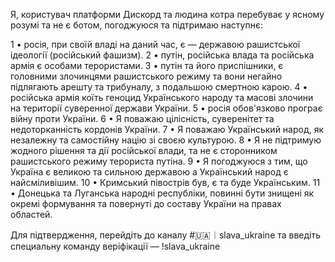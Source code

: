 Я, користувач платформи Дискорд та людина котра перебуває у ясному розумі та не є ботом, погоджуюся та підтримаю наступнє:

1 • росія, при своїй владі на даний час, є — державою рашистської ідеології (російський фашизм).
2 • путін, російська влада та російська армія є особами терористами.
3 • путін та його приспішники, є головними злочинцями рашистського режиму та вони негайно підлягають арешту та трибуналу, з подальшою смертною карою.
4 • російська армія коїть геноцид Українського народу та масові злочини на території суверенної держави України.
5 • росія обов'язково програє війну проти України.
6 • Я поважаю цілісність, суверенітет та недоторканність кордонів України.
7 • Я поважаю Український народ, як незалежну та самостійну націю зі своєю культурою.
8 • Я не підтримую жодного рішення та дії російської влади, та не є сторонником рашистського режиму терориста путіна.
9 • Я погоджуюся з тим, що Україна є великою та сильною державою а Український народ є найсміливішим.
10 • Кримський півострів був, є та буде Українським.
11 • Донецька та Луганська народні республіки, повинні бути знищені як окремі формування та повернуті до составу України на правах областей.

Для підтвердження, перейдіть до каналу #🇺🇦︱slava_ukraine та введіть специальну команду веріфікації — !slava_ukraine
